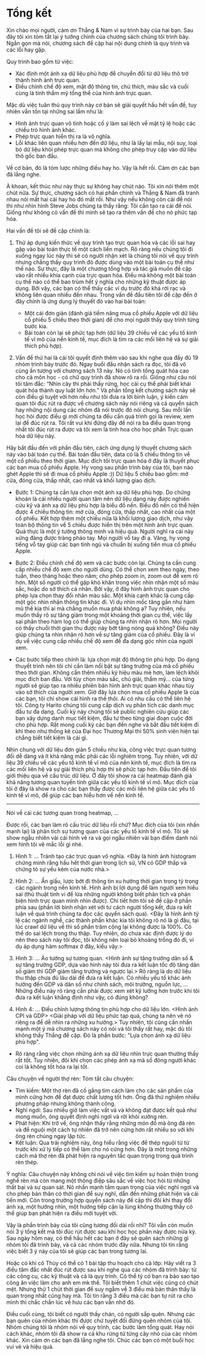 # Tổng kết

Xin chào mọi người, cảm ơn Thắng & Nam vì sự trình bày của hai bạn.
Sau đây tôi xin tóm tắt lại ý tưởng chính của chương sách chúng tôi trình bày.
Ngắn gọn mà nói, chương sách đề cập hai nội dung chính là quy trình và các lỗi hay gặp.

Quy trình bao gồm từ việc:
- Xác định một ánh xạ dữ liệu phù hợp để chuyển đổi từ dữ liệu thô trở thành hình ảnh trực quan.
- Điều chỉnh chế độ xem, mật độ thông tin, chú thích, màu sắc và cuối cùng là tính thẩm mỹ tổng thể của hình ảnh trực quan.

Mặc dù việc tuân thủ quy trình này cơ bản sẽ giải quyết hầu hết vấn đề, tuy nhiên vẫn tồn tại những sai lầm như là:
- Hình ảnh trực quan vô tình hoặc cố ý làm sai lệch về mặt tỷ lệ hoặc các chiều trò hình ảnh khác.
- Phép trực quan hiển thị ra là vô nghĩa.
- Lỗi khác liên quan nhiều hơn đến dữ liệu, như là lấy lại mẫu, nội suy, loại bỏ dữ liệu khỏi phép trực quan mà không cho phép truy cập vào dữ liệu thô gốc ban đầu.

Về cơ bản, đó là tóm lược những điều hay ho. Vậy là hết rồi. Cảm ơn các bạn đã lắng nghe.

À khoan, kết thúc như này thực sự không hay chút nào. Tôi xin nói thêm một chút nữa.
Sự thực, chương sách có hai phần chính và Thắng & Nam đã tranh nhau nói mất hai cái hay ho đó mất rồi.
Như vậy nếu không còn cái để nói thì như nhìn hình Steve Jobs chúng ta thấy rằng: Tôi cần tạo ra cái để nói.
Giống như không có vấn đề thì mình sẽ tạo ra thêm vấn đề cho nó phức tạp hóa.

Hai vấn đề tôi sẽ đề cập chính là:
1. Thử áp dụng kiến thức về quy trình tạo trực quan hóa và các lỗi sai hay gặp vào bài toán thực tế một cách liền mạch.
Rõ ràng nếu chúng tôi đi xuống ngay lúc này thì sẽ có người nhận xét là chúng tôi nói về quy trình nhưng chẳng thấy quy trình đó được dùng vào một bài toán cụ thể như thế nào.
Sự thực, đây là một chương tổng hợp và tác giả muốn đề cập vào rất nhiều khía cạnh của trực quan hóa. Điều mà không một bài toán cụ thể nào có thể bao trùm hết ý nghĩa cho những kỹ thuật được áp dụng.
Bởi vậy, các bạn có thể thấy các ví dụ trước đó khá rời rạc và không liên quan nhiều đến nhau.
Trong vấn đề đầu tiên tôi đề cập đến ở đây chính là ứng dụng lý thuyết đó vào hai bài toán:
   - Một cái đơn giản (đánh giá tiềm năng mua cổ phiếu Apple với dữ liệu cổ phiếu 5 chiều theo thời gian) để cho mọi người thấy quy trình từng bước kia.
   - Bài toán còn lại sẽ phức tạp hơn (dữ liệu 39 chiều về các yếu tố kinh tế vĩ mô của nền kinh tế, mục đích là tìm ra các mối liên hệ và sự giải thích phù hợp).

2. Vấn đề thứ hai là cái tôi quyết định thêm vào sau khi nghe qua đầy đủ 19 nhóm trình bày trước đó.
Ngay buổi đầu nhận sách ra đọc, tôi đã vô cùng ấn tượng với chương sách 13 này. Nó có tính tổng quát hóa cao cho cả môn học - có chữ quy trình đã show rõ ra rồi.
Giống như câu nói tôi tâm đắc: “Nhìn cây thì phải thấy rừng, học cái cụ thể phải biết khái quát hóa thành quy luật lớn hơn.”
Và phần tổng kết chương sách này sẽ còn điều gì tuyệt vời hơn nếu như tôi đưa ra lời bình luận, ý kiến cảm quan tôi đúc rút ra được về chương sách này nói riêng và cả quyển sách hay những nội dung các nhóm đã nói trước đó nói chung.
Sau mỗi lần học hỏi được điều gì mới chúng ta đều cần quá trình gọi là review, xem lại để đúc rút ra.
Tôi rất vui khi đứng đây để nói ra ba điều quan trọng nhất tôi đúc rút ra được và tôi xem là tinh hoa cho học phần Trực quan hóa dữ liệu này.

Hãy bắt đầu đến với phần đầu tiên, cách ứng dụng lý thuyết chương sách này vào bài toán cụ thể.
Bài toán đầu tiên, data có là 5 chiều thông tin về một cổ phiếu theo thời gian.
Mục đích tôi trực quan hóa ở đây là thuyết phục các bạn mua cổ phiếu Apple. Hy vọng sau phần trình bày của tôi, bạn nào ghét Apple thì sẽ đi mua cổ phiếu Apple :))
Dữ liệu 5 chiều bao gồm: mở cửa, đóng cửa, thấp nhất, cao nhất và khối lượng giao dịch.

+ Bước 1: Chúng ta cần lựa chọn một ánh xạ dữ liệu phù hợp.
Do chứng khoán là cái nhiều người quan tâm nên dữ liệu dạng này được nghiên cứu kỹ và ánh xạ dữ liệu phù hợp là biểu đồ nến.
Biểu đồ nến có thể hiện được 4 chiều thông tin: mở cửa, đóng cửa, thấp nhất, cao nhất của một cổ phiếu.
Kết hợp thêm một chiều nữa là khối lượng giao dịch, như vậy toàn bộ thông tin về 5 chiều được hiển thị trên một hình ảnh trực quan.
Quả thực là một ý tưởng thông minh và hiệu quả. Người nghĩ ra cái này xứng đáng được tràng pháo tay. Mọi người vỗ tay đi ạ.
Vâng, hy vọng tiếng vỗ tay giúp các bạn tỉnh ngủ và chuẩn bị xuống tiền mua cổ phiếu Apple.

+ Bước 2: Điều chỉnh chế độ xem và các bước còn lại.
Chúng ta cần cung cấp nhiều chế độ xem cho người dùng. Có thể chọn xem theo ngày, theo tuần, theo tháng hoặc theo năm; cho phép zoom in, zoom out để xem rõ hơn.
Một số người có thể gặp khó khăn trong việc nhìn nhận một số màu sắc, hoặc do sở thích cá nhân.
Bởi vậy, ở đây hình ảnh trực quan cho phép lựa chọn thay đổi nhãn màu sắc.
Một khía cạnh khác là cung cấp một góc nhìn nhận thông tin khác đi. Ví dụ nhìn mốc tăng gần như hàm mũ thế kia thì ai mà chẳng muốn mua phải không ạ?
Tuy nhiên, nếu muốn thấy rõ sự tăng giảm trong một khoảng thời gian cụ thể, việc lấy sai phân theo hàm log có thể giúp chúng ta nhìn nhận rõ hơn.
Mọi người có thấy chuỗi thời gian thu được này bớt tăng nóng quá không?
Điều này giúp chúng ta nhìn nhận rõ hơn về sự tăng giảm của cổ phiếu.
Đây là ví dụ về việc cung cấp nhiều chế độ xem để đa dạng góc nhìn của người xem.

+ Các bước tiếp theo chính là: lựa chọn mật độ thông tin phù hợp. Do dạng thuyết trình nên tôi chỉ cần làm nổi bật sự tăng trưởng của mã cổ phiếu theo thời gian.
Không cần thêm nhiều ký hiệu màu mè hơn, làm lệch khỏi mục đích ban đầu.
Với tùy chọn màu sắc, chú giải, thẩm mỹ... của từng người sẽ giúp tạo ra nhiều phiên bản hình ảnh trực quan khác nhau tùy vào sở thích của người xem.
Giờ đây lựa chọn mua cổ phiếu Apple là của các bạn, tôi chỉ show cái hình ra thế thôi. Ai có nhu cầu có thể liên hệ tôi.
Công ty Harito chúng tôi cung cấp dịch vụ phân tích các danh mục đầu tư đa dạng.
Cuối kỳ này chúng tôi sẽ public nghiên cứu giúp các bạn xây dựng danh mục tiết kiệm, đầu tư theo từng giai đoạn cuộc đời cho phù hợp.
Rất mong cuối kỳ các bạn đến nghe và bắt đầu tiết kiệm đi khi theo như thống kê của Đại học Thương Mại thì 50% sinh viên hiện tại chẳng biết tiết kiệm là cái gì.

Nhìn chung với dữ liệu đơn giản 5 chiều như kia, công việc trực quan tương đối dễ dàng và ít khả năng mắc phải các lỗi nghiêm trọng.
Tuy nhiên, với dữ liệu 39 chiều về các yếu tố kinh tế vĩ mô của nền kinh tế, mục đích là tìm ra các mối liên hệ và sự giải thích phù hợp thì sẽ phức tạp hơn.
Đầu tiên để tôi giới thiệu qua về cấu trúc dữ liệu. Ở đây tôi show ra cái heatmap đánh giá khả năng tương quan tuyến tính giữa các yếu tố kinh tế vĩ mô.
Mục đích của tôi ở đây là show ra cho các bạn thấy được các mối liên hệ giữa các yếu tố kinh tế vĩ mô, để giúp các bạn hiểu hơn về nền kinh tế.

---

Nói về cái các tương quan trong heatmap, ...

Được rồi, các bạn làm rõ cấu trúc dữ liệu rồi chứ? Mục đích của tôi (xin nhấn mạnh lại) là phân tích sự tương quan của các yếu tố kinh tế vĩ mô.
Tôi sẽ show ngẫu nhiên vài cái hình vẽ ra và gọi ngẫu nhiên vài bạn điểm danh nói xem hình tôi vẽ mắc lỗi gì nhé.

1. Hình 1: ... Tránh tạo các trực quan vô nghĩa.
<Đây là hình ảnh histogram chứng minh rằng hầu hết thời gian trong lịch sử, VN có GDP thấp và chứng tỏ sự yếu kém của nước nhà.>

2. Hình 2: ... Ẩn giấu, lược bớt đi thông tin xu hướng thời gian trong tỷ trọng các ngành trong nền kinh tế.
Hình ảnh bị lợi dụng để làm người xem hiểu sai (thủ thuật tinh vi để lừa những người không biết phân tích và phản biện hình trực quan mình nhìn được).
Chi tiết hơn tôi sẽ đề cập ở phần phía sau (phần lời bình nhận xét với tư cách người tổng kết, đưa ra kết luận về quá trình chúng ta đọc các quyển sách qua).
<Đây là hình ảnh tỷ lệ các ngành nghề, các thành phần khác kia tôi không rõ nó là gì đâu, tại lúc crawl dữ liệu về thì số phần trăm cộng lại không được là 100%.
Có thể do sai lệch trong thu thập. Tuy nhiên, do chưa xác định được lý do nên theo sách này tôi đọc, tôi không nên loại bỏ khoảng trống đó đi, ví dụ áp dụng hàm softmax ở đây, kiểu vậy.>

3. Hình 3: ... Ảo tưởng sự tương quan.
<Hình ảnh sự tăng trưởng dân số & sự tăng trưởng GDP, dựa vào hình này tôi đưa ra kết luận tốc độ tăng dân số giảm thì GDP giảm tăng trưởng và ngược lại.>
Rõ ràng là do dữ liệu thu thập chưa đủ lâu dài để đưa ra kết luận. Có nhiều yếu tố khác ảnh hưởng đến GDP và dân số như chính sách, môi trường, nguồn lực, ...
Những điều này rõ ràng cần phải được xem xét kỹ lưỡng hơn trước khi tôi đưa ra kết luận khẳng định như vậy, có đúng không?

4. Hình 4: ... Điều chỉnh lượng thông tin phù hợp cho dữ liệu lớn.
<Hình ảnh CPI và GDP>
<Giải pháp với dữ liệu phức tạp quá, chúng ta nên vẽ nó riêng ra để dễ nhìn ra những xu hướng.>
Tuy nhiên, tôi cũng cần nhấn mạnh một ý mà chương sách này có nói và tôi thấy rất hay, mặc dù tôi không thấy Thắng đề cập.
Đó là phần bước: "Lựa chọn ánh xạ dữ liệu phù hợp".
- Rõ ràng rằng việc chọn những ánh xạ dữ liệu nhìn trực quan thường thấy rất tốt.
Tuy nhiên, đôi khi chọn các phép ánh xạ mà số đông người khác coi là không tốt hóa ra lại tốt.

Câu chuyện về người thợ rèn:
Tóm tắt câu chuyện:
   - Tìm kiếm: Một thợ rèn đã cố gắng tìm cách làm cho các sản phẩm của mình cứng hơn để đạt được chất lượng tốt hơn. Ông đã thử nghiệm nhiều phương pháp nhưng không thành công.
   - Nghỉ ngơi: Sau nhiều giờ làm việc vất vả và không đạt được kết quả như mong muốn, ông quyết định nghỉ ngơi và rời khỏi xưởng rèn.
   - Phát hiện: Khi trở về, ông nhận thấy rằng những món đồ mà ông đã rèn và để nguội một cách tự nhiên đã trở nên cứng hơn rất nhiều so với khi ông rèn chúng ngay lập tức.
   - Kết luận: Qua trải nghiệm này, ông hiểu rằng việc để thép nguội từ từ trước khi xử lý tiếp có thể làm cho nó cứng hơn. Đây là một trong những cách mà thợ rèn đã phát hiện ra nguyên tắc quan trọng trong quá trình rèn thép.

Ý nghĩa:
Câu chuyện này không chỉ nói về việc tìm kiếm sự hoàn thiện trong nghề rèn mà còn mang một thông điệp sâu sắc về việc học hỏi từ những thất bại và sự quan sát. Nó nhấn mạnh tầm quan trọng của việc nghỉ ngơi và cho phép bản thân có thời gian để suy nghĩ, dẫn đến những phát hiện và cải tiến mới.
Còn trong trường hợp quyển sách này đề cập thì đôi khi thay đổi ánh xạ, một hướng nhìn, một hướng tiếp cận lạ lùng không thường thấy có thể giúp bạn phát hiện ra điều mới tuyệt vời.

Vậy là phần trình bày của tôi cũng tương đối dài rồi nhỉ? Tôi vẫn còn muốn nói 3 ý tổng kết mà tôi đúc rút được sau khi học học phần này được nửa kỳ.
Sau ngày hôm nay, có thể hầu hết các bạn ở đây sẽ quên sách những gì nhóm tôi đã trình bày, và cả các nhóm trước đây nữa.
Nhưng tôi tin rằng việc biết 3 ý này của tôi sẽ giúp các bạn trong tương lai.

Hoặc có khi cô Thủy có thể có 1 bài tập thu hoạch cho cả lớp:
Hãy viết ra 3 điều tâm đắc nhất đúc rút được sau khi nghe qua các nhóm đã trình bày:
từ các công cụ, các kỹ thuật và cả là quy trình.
Có thể tý có bạn ra bảo sao tạo công ăn việc làm cho anh em mk thế.
Tôi biết thêm 1 chút việc cũng có chút mệt.
Nhưng thử 1 chút thời gian để suy ngẫm về 3 điều mà bản thân thấy là quan trọng nhất cũng hay mà.
Tôi tin rằng 3 điều mà các bạn tự rút ra cho mình thì chắc chắn lúc về hưu các bạn vẫn nhớ đó.

Điều cuối cùng, tôi biết có người thấy chán, có người sắp quên. Nhưng các bạn quên của nhóm khác thì được chứ tuyệt đối đừng quên nhóm của tôi.
Nhóm chúng tôi là nhóm nói về quy trình, các bước làm tổng quát. Hay nói cách khác, nhóm tôi đã show ra cả khu rừng từ từng cây nhỏ của các nhóm khác.
Xin cảm ơn các bạn đã lắng nghe tôi. Chúc các bạn có một buổi học vui vẻ và hiệu quả.

